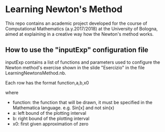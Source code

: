 # Learning Newton's Method

This repo contains an academic project developed for the course of Computational Mathematics (a.y.2017/2018) at the University of Bologna, aimed at explaining in a creative way how the Newton's method works.

## How to use the "inputExp" configuration file

inputExp contains a list of functions and parameters used to configure the Newton method's exercise shown in the slide "Esercizio" in the file LearningNewtonsMethod.nb.

Each row has the format
function,a,b,x0

where
- function: the function that will be drawn, it must be specified in the Mathematica language.
e.g. Sin[x] and not sin(x)
- a: left bound of the plotting interval
- b: right bound of the plotting interval
- x0: first given approximation of zero


